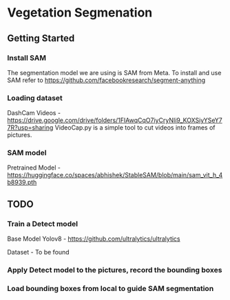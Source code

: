 # Vegetation Segmenation

## Getting Started

### Install SAM
The segmentation model we are using is SAM from Meta. To install and use SAM refer to 
https://github.com/facebookresearch/segment-anything

### Loading dataset 
DashCam Videos - https://drive.google.com/drive/folders/1FIAwqCqO7iyCryNIi9_KOXSiyYSeY77R?usp=sharing
VideoCap.py is a simple tool to cut videos into frames of pictures.


### SAM model 
Pretrained Model - https://huggingface.co/spaces/abhishek/StableSAM/blob/main/sam_vit_h_4b8939.pth

## TODO

### Train a Detect model

Base Model Yolov8 - https://github.com/ultralytics/ultralytics

Dataset - To be found

### Apply Detect model to the pictures, record the bounding boxes

### Load bounding boxes from local to guide SAM segmentation
